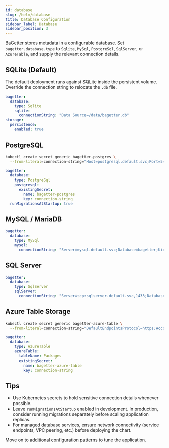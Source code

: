 ```yaml
---
id: database
slug: /helm/database
title: Database Configuration
sidebar_label: Database
sidebar_position: 3
---
```


BaGetter stores metadata in a configurable database. Set `bagetter.database.type` to `Sqlite`, `MySql`, `PostgreSql`, `SqlServer`, or `AzureTable`, and supply the relevant connection details.

## SQLite (Default)

The default deployment runs against SQLite inside the persistent volume. Override the connection string to relocate the `.db` file.

```yaml
bagetter:
  database:
    type: Sqlite
    sqlite:
      connectionString: "Data Source=/data/bagetter.db"
storage:
  persistence:
    enabled: true
```

## PostgreSQL

```bash
kubectl create secret generic bagetter-postgres \
  --from-literal=connection-string="Host=postgresql.default.svc;Port=5432;Database=bagetter;Username=bagetter;Password=s3cr3t"
```

```yaml
bagetter:
  database:
    type: PostgreSql
    postgresql:
      existingSecret:
        name: bagetter-postgres
        key: connection-string
  runMigrationsAtStartup: true
```

## MySQL / MariaDB

```yaml
bagetter:
  database:
    type: MySql
    mysql:
      connectionString: "Server=mysql.default.svc;Database=bagetter;Uid=bagetter;Pwd=changeme;Allow User Variables=true"
```

## SQL Server

```yaml
bagetter:
  database:
    type: SqlServer
    sqlServer:
      connectionString: "Server=tcp:sqlserver.default.svc,1433;Database=bagetter;User Id=bagetter;Password=Secret123;Encrypt=True;TrustServerCertificate=True"
```

## Azure Table Storage

```bash
kubectl create secret generic bagetter-azure-table \
  --from-literal=connection-string="DefaultEndpointsProtocol=https;AccountName=..."
```

```yaml
bagetter:
  database:
    type: AzureTable
    azureTable:
      tableName: Packages
      existingSecret:
        name: bagetter-azure-table
        key: connection-string
```

## Tips

- Use Kubernetes secrets to hold sensitive connection details whenever possible.
- Leave `runMigrationsAtStartup` enabled in development. In production, consider running migrations separately before scaling application replicas.
- For managed database services, ensure network connectivity (service endpoints, VPC peering, etc.) before deploying the chart.

Move on to [additional configuration patterns](./configuration.md) to tune the application.
